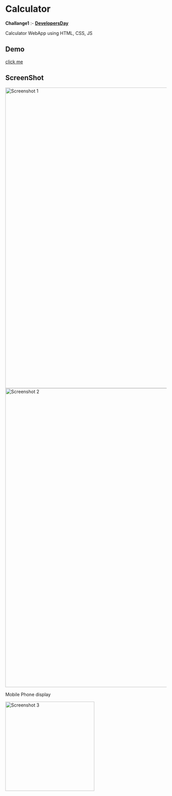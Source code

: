 # Calculator

**Challange1** :- [**DevelopersDay**](https://developerdays.tech/)

Calculator WebApp using HTML, CSS, JS

## Demo

[click me](https://shivamwho.github.io/Calculator/)

## ScreenShot
<img width="936" alt="Screenshot 1" src="https://user-images.githubusercontent.com/78149368/132091268-c1ba055c-7a65-49d6-84ea-f08688456e30.png">

<img width="931" alt="Screenshot 2" src="https://user-images.githubusercontent.com/78149368/132091280-b5ce0ce9-f2c5-4f85-8c34-55388ac99f86.png">

Mobile Phone display

<img width="278" alt="Screenshot 3" src="https://user-images.githubusercontent.com/78149368/132091294-2ced4647-1af5-47f6-8d16-67d74d51d249.png">

